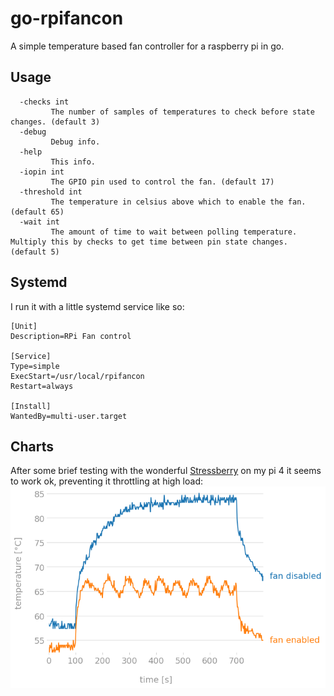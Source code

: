 # go-rpifancon
A simple temperature based fan controller for a raspberry pi in go.

## Usage
```
  -checks int
         The number of samples of temperatures to check before state changes. (default 3)
  -debug
         Debug info.
  -help
         This info.
  -iopin int
         The GPIO pin used to control the fan. (default 17)
  -threshold int
         The temperature in celsius above which to enable the fan. (default 65)
  -wait int
         The amount of time to wait between polling temperature. Multiply this by checks to get time between pin state changes. (default 5)
```

## Systemd
I run it with a little systemd service like so: 
```
[Unit]
Description=RPi Fan control

[Service]
Type=simple
ExecStart=/usr/local/rpifancon
Restart=always

[Install]
WantedBy=multi-user.target
```

## Charts
After some brief testing with the wonderful  [Stressberry](https://github.com/nschloe/stressberry) on my pi 4 it seems to work ok, preventing it throttling at high load:
![stressberry chart with fan](img/test.png)